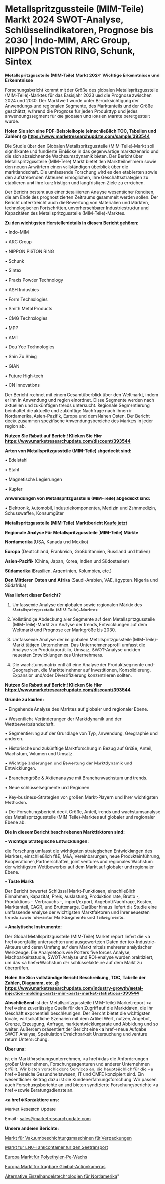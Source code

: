 # Metallspritzgussteile (MIM-Teile) Markt 2024 SWOT-Analyse, Schlüsselindikatoren, Prognose bis 2030 | Indo-MIM, ARC Group, NIPPON PISTON RING, Schunk, Sintex

<strong>Metallspritzgussteile (MIM-Teile) Markt 2024: Wichtige Erkenntnisse und Erkenntnisse</strong>

Forschungsbericht kommt mit der Größe des globalen Metallspritzgussteile (MIM-Teile)-Marktes für das Basisjahr 2023 und die Prognose zwischen 2024 und 2030. Der Marktwert wurde unter Berücksichtigung der Anwendungs-und regionalen Segmente, des Marktanteils und der Größe geschätzt, während die Prognose für jeden Produkttyp und jedes anwendungssegment für die globalen und lokalen Märkte bereitgestellt wurde.

<strong>Holen Sie sich eine PDF-Beispielkopie (einschließlich TOC, Tabellen und Zahlen) @
</strong><strong><a href=https://www.marketresearchupdate.com/sample/393544><strong>https://www.marketresearchupdate.com/sample/393544</u></font></a></strong></strong>

Die Studie über den Globalen Metallspritzgussteile (MIM-Teile)-Markt soll signifikante und fundierte Einblicke in das gegenwärtige marktszenario und die sich abzeichnende Wachstumsdynamik bieten. Der Bericht über Metallspritzgussteile (MIM-Teile) Markt bietet den Marktteilnehmern sowie den neuen Anwärtern einen vollständigen überblick über die marktlandschaft. Die umfassende Forschung wird es den etablierten sowie den aufstrebenden Akteuren ermöglichen, Ihre Geschäftsstrategien zu etablieren und Ihre kurzfristigen und langfristigen Ziele zu erreichen.

Der Bericht besteht aus einer detaillierten Analyse wesentlicher Renditen, die am Ende des prognostizierten Zeitraums gesammelt werden sollen. Der Bericht unterstreicht auch die Bewertung von Materialien und Märkten, technologischen Fortschritten, unvorhersehbarer Industriestruktur und Kapazitäten des Metallspritzgussteile (MIM-Teile)-Marktes.

<strong>Zu den wichtigsten Herstellerdetails in diesem Bericht gehören:</strong>

• Indo-MIM

• ARC Group

• NIPPON PISTON RING

• Schunk

• Sintex

• Praxis Powder Technology

• ASH Industries

• Form Technologies

• Smith Metal Products

• CMG Technologies

• MPP

• AMT

• Dou Yee Technologies

• Shin Zu Shing

• GIAN

• Future High-tech

• CN Innovations

Der Bericht rechnet mit einem Gesamtüberblick über den Weltmarkt, indem er ihn in Anwendung und region einordnet. Diese Segmente werden nach aktuellen und zukünftigen trends untersucht. Regionale Segmentierung beinhaltet die aktuelle und zukünftige Nachfrage nach Ihnen in Nordamerika, Asien-Pazifik, Europa und dem Nahen Osten. Der Bericht deckt zusammen spezifische Anwendungsbereiche des Marktes in jeder region ab.

<strong>Nutzen Sie Rabatt auf Bericht! Klicken Sie Hier
</strong><strong><a href=https://www.marketresearchupdate.com/discount/393544>https://www.marketresearchupdate.com/discount/393544</b></u></font></strong></a>

<strong>Arten von Metallspritzgussteile (MIM-Teile) abgedeckt sind:</strong>

• Edelstahl

• Stahl

• Magnetische Legierungen

• Kupfer

<strong>Anwendungen von Metallspritzgussteile (MIM-Teile) abgedeckt sind:</strong>

• Elektronik, Automobil, Industriekomponenten, Medizin und Zahnmedizin, Schusswaffen, Konsumgüter

<strong>Metallspritzgussteile (MIM-Teile) Marktbericht <a href=https://www.marketresearchupdate.com/buynow/393544>Kaufe jetzt</a></strong>

<strong>Regionale Analyse Für Metallspritzgussteile (MIM-Teile) Märkte</strong>

<strong>Nordamerika</strong> (USA, Kanada und Mexiko)

<strong>Europa</strong> (Deutschland, Frankreich, Großbritannien, Russland und Italien)

<strong>Asien-Pazifik</strong> (China, Japan, Korea, Indien und Südostasien)

<strong>Südamerika</strong> (Brasilien, Argentinien, Kolumbien, etc.)

<strong>Den Mittleren</strong> <strong>Osten und Afrika</strong> (Saudi-Arabien, VAE, ägypten, Nigeria und Südafrika)

<strong>Was liefert dieser Bericht?</strong>

1. Umfassende Analyse der globalen sowie regionalen Märkte des Metallspritzgussteile (MIM-Teile)-Marktes.

2. Vollständige Abdeckung aller Segmente auf dem Metallspritzgussteile (MIM-Teile)-Markt zur Analyse der trends, Entwicklungen auf dem Weltmarkt und Prognose der Marktgröße bis 2030.

3. Umfassende Analyse der im globalen Metallspritzgussteile (MIM-Teile)-Markt tätigen Unternehmen. Das Unternehmensprofil umfasst die Analyse von Produktportfolio, Umsatz, SWOT-Analyse und den neuesten Entwicklungen des Unternehmens.

4. Die wachstumsmatrix enthält eine Analyse der Produktsegmente und-Geographien, die Marktteilnehmer auf Investitionen, Konsolidierung, Expansion und/oder Diversifizierung konzentrieren sollten.

<strong>Nutzen Sie Rabatt auf Bericht! Klicken Sie Hier
</strong><strong><a href=https://www.marketresearchupdate.com/discount/393544>https://www.marketresearchupdate.com/discount/393544</b></u></font></strong></a>

<strong>Gründe zu kaufen:</strong>

• Eingehende Analyse des Marktes auf globaler und regionaler Ebene.

• Wesentliche Veränderungen der Marktdynamik und der Wettbewerbslandschaft.

• Segmentierung auf der Grundlage von Typ, Anwendung, Geographie und anderen.

• Historische und zukünftige Marktforschung in Bezug auf Größe, Anteil, Wachstum, Volumen und Umsatz.

• Wichtige änderungen und Bewertung der Marktdynamik und Entwicklungen.

• Branchengröße &amp; Aktienanalyse mit Branchenwachstum und trends.

• Neue schlüsselsegmente und Regionen

• Key-business-Strategien von großen Markt-Playern und Ihrer wichtigsten Methoden.

• Der Forschungsbericht deckt Größe, Anteil, trends und wachstumsanalyse des Metallspritzgussteile (MIM-Teile)-Marktes auf globaler und regionaler Ebene ab.

<strong>Die in diesem Bericht beschriebenen Marktfaktoren sind:</strong>

<strong>• Wichtige Strategische Entwicklungen:</strong>

die Forschung umfasst die wichtigsten strategischen Entwicklungen des Marktes, einschließlich f&amp;E, M&amp;A, Vereinbarungen, neue Produkteinführung, Kooperationen,Partnerschaften, joint ventures und regionales Wachstum der wichtigsten Wettbewerber auf dem Markt auf globaler und regionaler Ebene.

<strong>• Taste Markt:</strong>

Der Bericht bewertet Schlüssel Markt-Funktionen, einschließlich Einnahmen, Kapazität, Preis, Auslastung, Produktion rate, Brutto -, Produktions -, Verbrauchs -, import/export, Angebot/Nachfrage, Kosten, Marktanteil, CAGR, und Bruttomarge. Darüber hinaus liefert die Studie eine umfassende Analyse der wichtigsten Marktfaktoren und Ihrer neuesten trends sowie relevanter Marktsegmente und Teilsegmente.

<strong>• Analytische Instrumente:</strong>

Der Global Metallspritzgussteile (MIM-Teile) Market report liefert die <a href=>sorgf</a>ältig untersuchten und ausgewerteten Daten der top-Industrie-Akteure und deren Umfang auf dem Markt mittels mehrerer analytischer Werkzeuge. Die Analysetools wie Porters five forces Analyse, Machbarkeitsstudie, SWOT-Analyse und ROI-Analyse wurden praktiziert, um das <a href=>Wachstum</a> der schlüsselakteure auf dem Markt zu überprüfen.

<strong>Holen Sie Sich vollständige Bericht Beschreibung, TOC, Tabelle der Zahlen, Diagramm, etc. @ </strong><strong><a href=https://www.marketresearchupdate.com/industry-growth/metal-injection-molding-parts-mim-parts-market-statistices-393544>https://www.marketresearchupdate.com/industry-growth/metal-injection-molding-parts-mim-parts-market-statistices-393544</a></font></strong>

<strong>Abschließend</strong> ist der Metallspritzgussteile (MIM-Teile) Market report <a href=>eine</a> zuverlässige Quelle für den Zugriff auf die Marktdaten, die Ihr Geschäft exponentiell beschleunigen. Der Bericht bietet die wichtigsten locale, wirtschaftliche Szenarien mit dem Artikel Wert, nutzen, Angebot, Grenze, Erzeugung, Anfrage, marktentwicklungsrate und Abbildung und so weiter. Außerdem präsentiert der Bericht eine <a href=>neue</a> Aufgabe SWOT Analyse, Spekulation Erreichbarkeit Untersuchung und venture return Untersuchung.

<strong>Über uns:</strong>

 ist ein Marktforschungsunternehmen, <a href=>das</a> die Anforderungen großer Unternehmen, Forschungsagenturen und anderer Unternehmen erfüllt. Wir bieten verschiedene Services an, die hauptsächlich für die <a href=>Bereiche</a> Gesundheitswesen, IT und CMFE konzipiert sind. Ein wesentlicher Beitrag dazu ist die Kundenerfahrungsforschung. Wir passen auch Forschungsberichte an und bieten syndizierte Forschungsberichte <a href=>sowie</a> Beratungsdienste an.

<strong><a href=>Kontaktiere uns:</a></strong>

Market Research Update

Email : sales@marketresearchupdate.com

<strong>Unsere anderen Berichte:</strong>

<a href=https://www.linkedin.com/pulse/packaging-vacuum-coating-machine-market-2023-trends-new>Markt für Vakuumbeschichtungsmaschinen für Verpackungen</a>

<a href=https://www.linkedin.com/pulse/marine-transportation-lng-tank-container-market-size-emerging>Markt für LNG-Tankcontainer für den Seetransport</a>

<a href=https://www.linkedin.com/pulse/europe-polyethylene-pe-wax-market-size-new-industry>Europa Markt für Polyethylen-Pe-Wachs</a>

<a href=https://www.linkedin.com/pulse/europe-handheld-gimbal-action-camera-market>Europa Markt für tragbare Gimbal-Actionkameras</a>

<a href=https://www.linkedin.com/pulse/north-america-alternative-retailing-technologies>Alternative Einzelhandelstechnologien für Nordamerika</a>"
